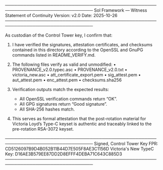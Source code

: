 ───────────────────────────────────────────────────────────────────────────────
Sol Framework — Witness Statement of Continuity
Version: v2.0
Date: 2025-10-26
───────────────────────────────────────────────────────────────────────────────

As custodian of the Control Tower key, I confirm that:

1. I have verified the signatures, attestation certificates, and checksums
   contained in this directory according to the OpenSSL and GnuPG commands
   listed in README_VERIFY.md.

2. The following files verify as valid and unmodified:
   • PROVENANCE_v2.0.typec.asc
   • PROVENANCE_v2.0.txt
   • victoria_new.asc
   • att_certificate_export.pem
   • sig_attest.pem
   • aut_attest.pem
   • enc_attest.pem
   • checksums.sha256

3. Verification outputs match the expected results:
   - All OpenSSL verification commands return “OK”.
   - All GPG signatures return “Good signature”.
   - All SHA-256 hashes match.

4. This serves as formal attestation that the post-rotation material for
   Victoria Loyd’s Type-C keyset is authentic and traceably linked to the
   pre-rotation RSA-3072 keyset.

───────────────────────────────────────────────────────────────────────────────
Signed,
Control Tower Key FPR: CD5126097B9D4B052B11B44D7E505F8AE3C1156D
Victoria's New TypeC Key: D16AE3B579EE87DD2D8EFFF4DEBA71C643C885D3
───────────────────────────────────────────────────────────────────────────────
